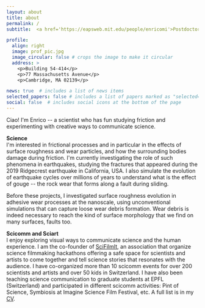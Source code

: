 ```yaml
---
layout: about
title: about
permalink: /
subtitle:  <a href='https://eapsweb.mit.edu/people/enricomi'>Postdoctoral Fellow</a> <br> <a href='https://eapsweb.mit.edu/'>Department of Earth, Atmospheric and Planetary Sciences</a> <br> <a href='https://www.mit.edu/'>Massachusetts Institute of Technology</a>.

profile:
  align: right
  image: prof_pic.jpg
  image_circular: false # crops the image to make it circular
  address: >
    <p>Building 54-414</p>
    <p>77 Massachusetts Avenue</p>
    <p>Cambridge, MA 02139</p>

news: true  # includes a list of news items
selected_papers: false # includes a list of papers marked as "selected={true}"
social: false  # includes social icons at the bottom of the page
---
```


Ciao! 
I'm Enrico -- a scientist who has fun studying friction and experimenting with creative ways to communicate science.

**Science**  
I'm interested in frictional processes and in particular in the effects of surface roughness and wear particles, and how the surrounding bodies damage during friction. I'm currently investigating the role of such phenomena in earthquakes, studying the fractures that appeared during the 2019 Ridgecrest earthquake in California, USA. I also simulate the evolution of earthquake cycles over millions of years to understand what is the effect of gouge -- the rock wear that forms along a fault during sliding.

Before these projects, I investigated surface roughness evolution in adhesive wear processes at the nanoscale, using unconventional simulations that can capture loose wear debris formation. Wear debris is indeed necessary to reach the kind of surface morphology that we find on many surfaces, faults too.

**Scicomm and Sciart**  
I enjoy exploring visual ways to communicate science and the human experience.
I am the co-founder of [SciFilmIt](http://www.scifilmit.com/), an association that organize science filmmaking hackathons offering a safe space for scientists and artists to come together and tell science stories that resonates with the audience.
​I have co-organized more than 10 scicomm events for over 200 scientists and artists and over 50 kids in Switzerland. I have also been teaching science communication to graduate students at EPFL (Switzerland) and participated in different scicomm activities: Pint of Science, Symbiosis at Imagine Science Film Festival, etc. A full list is in my [CV](/al-folio/assets/pdf/EnricoMilanese_CV.pdf/).



<!-- Write your biography here. Tell the world about yourself. Link to your favorite [subreddit](http://reddit.com). You can put a picture in, too. The code is already in, just name your picture `prof_pic.jpg` and put it in the `img/` folder. -->

<!-- Put your address / P.O. box / other info right below your picture. You can also disable any these elements by editing `profile` property of the YAML header of your `_pages/about.md`. Edit `_bibliography/papers.bib` and Jekyll will render your [publications page](/al-folio/publications/) automatically. -->

<!-- Link to your social media connections, too. This theme is set up to use [Font Awesome icons](http://fortawesome.github.io/Font-Awesome/) and [Academicons](https://jpswalsh.github.io/academicons/), like the ones below. Add your Facebook, Twitter, LinkedIn, Google Scholar, or just disable all of them. -->

